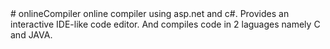 <Currently under development stage>
# onlineCompiler
online compiler using asp.net and c#. Provides an interactive IDE-like code editor. And compiles code in 2 laguages namely C and JAVA. 

